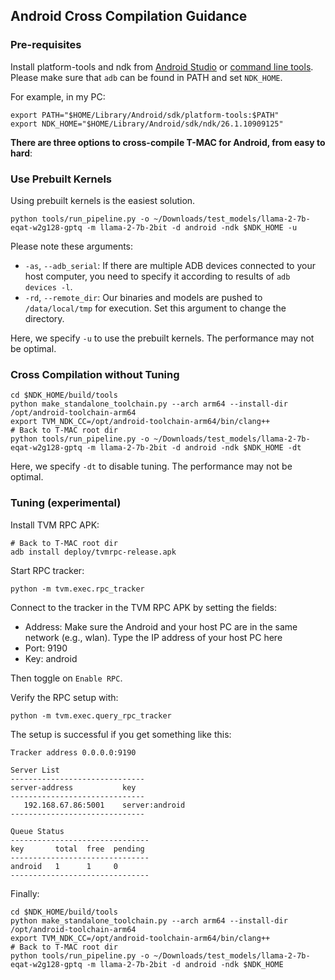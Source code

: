 ## Android Cross Compilation Guidance

### Pre-requisites

Install platform-tools and ndk from [Android Studio](https://developer.android.com/studio) or [command line tools](https://developer.android.com/studio#command-line-tools-only). Please make sure that `adb` can be found in PATH and set `NDK_HOME`.

For example, in my PC:

```
export PATH="$HOME/Library/Android/sdk/platform-tools:$PATH"
export NDK_HOME="$HOME/Library/Android/sdk/ndk/26.1.10909125"
```

**There are three options to cross-compile T-MAC for Android, from easy to hard**:

### Use Prebuilt Kernels

Using prebuilt kernels is the easiest solution.

```
python tools/run_pipeline.py -o ~/Downloads/test_models/llama-2-7b-eqat-w2g128-gptq -m llama-2-7b-2bit -d android -ndk $NDK_HOME -u
```

Please note these arguments:
- `-as`, `--adb_serial`: If there are multiple ADB devices connected to your host computer, you need to specify it according to results of `adb devices -l`.
- `-rd`, `--remote_dir`: Our binaries and models are pushed to `/data/local/tmp` for execution. Set this argument to change the directory.

Here, we specify `-u` to use the prebuilt kernels. The performance may not be optimal.

### Cross Compilation without Tuning

```
cd $NDK_HOME/build/tools
python make_standalone_toolchain.py --arch arm64 --install-dir /opt/android-toolchain-arm64
export TVM_NDK_CC=/opt/android-toolchain-arm64/bin/clang++
# Back to T-MAC root dir
python tools/run_pipeline.py -o ~/Downloads/test_models/llama-2-7b-eqat-w2g128-gptq -m llama-2-7b-2bit -d android -ndk $NDK_HOME -dt
```

Here, we specify `-dt` to disable tuning. The performance may not be optimal.

### Tuning (experimental)

Install TVM RPC APK:

```
# Back to T-MAC root dir
adb install deploy/tvmrpc-release.apk
```

Start RPC tracker:

```
python -m tvm.exec.rpc_tracker
```

Connect to the tracker in the TVM RPC APK by setting the fields:

- Address: Make sure the Android and your host PC are in the same network (e.g., wlan). Type the IP address of your host PC here
- Port: 9190
- Key: android

Then toggle on `Enable RPC`.

Verify the RPC setup with:
```
python -m tvm.exec.query_rpc_tracker
```

The setup is successful if you get something like this:

```
Tracker address 0.0.0.0:9190

Server List
------------------------------
server-address           key
------------------------------
   192.168.67.86:5001    server:android
------------------------------

Queue Status
-------------------------------
key       total  free  pending
-------------------------------
android   1      1     0      
-------------------------------
```

Finally:

```
cd $NDK_HOME/build/tools
python make_standalone_toolchain.py --arch arm64 --install-dir /opt/android-toolchain-arm64
export TVM_NDK_CC=/opt/android-toolchain-arm64/bin/clang++
# Back to T-MAC root dir
python tools/run_pipeline.py -o ~/Downloads/test_models/llama-2-7b-eqat-w2g128-gptq -m llama-2-7b-2bit -d android -ndk $NDK_HOME
```
